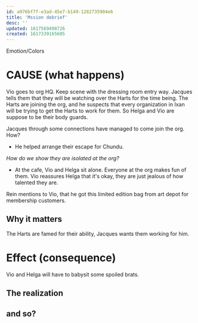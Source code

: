 ```yaml
---
id: a976bf7f-e3ad-45e7-b149-1282735904e6
title: 'Mssion debrief'
desc: ''
updated: 1617569498726
created: 1617339165605
---
```

Emotion/Colors
>

# CAUSE (what happens)
Vio goes to org HQ. Keep scene with the dressing room entry way.
Jacques tells them that they will be watching over the Harts for the time being.
The Harts are joining the org, and he suspects that every organization in Ixan will be trying to get the Harts to work for them. So Helga and Vio are suppose to be their body guards.

Jacques through some connections have managed to come join the org. How?
- He helped arrange their escape for Chundu.

*How do we show they are isolated at the org?*
- At the cafe, Vio and Helga sit alone. Everyone at the org makes fun of them.
Vio reassures Helga that it's okay, they are just jealous of how talented they are.

Rein mentions to Vio, that he got this limited edition bag from art depot for membership customers.

##  Why it matters
The Harts are famed for their ability, Jacques wants them working for him.

# Effect (consequence) 
Vio and Helga will have to babysit some spoiled brats.

## The realization

## and so?
